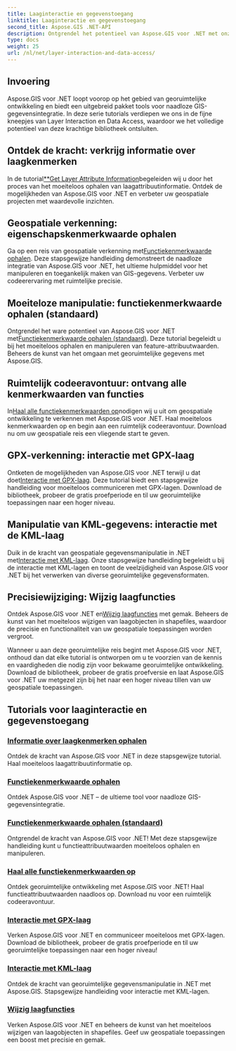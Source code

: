 ```yaml
---
title: Laaginteractie en gegevenstoegang
linktitle: Laaginteractie en gegevenstoegang
second_title: Aspose.GIS .NET-API
description: Ontgrendel het potentieel van Aspose.GIS voor .NET met onze Layer Interaction & Data Access Tutorials. Verken georuimtelijke ontwikkeling en manipuleer naadloos functies.
type: docs
weight: 25
url: /nl/net/layer-interaction-and-data-access/
---
```

## Invoering

Aspose.GIS voor .NET loopt voorop op het gebied van georuimtelijke ontwikkeling en biedt een uitgebreid pakket tools voor naadloze GIS-gegevensintegratie. In deze serie tutorials verdiepen we ons in de fijne kneepjes van Layer Interaction en Data Access, waardoor we het volledige potentieel van deze krachtige bibliotheek ontsluiten.

## Ontdek de kracht: verkrijg informatie over laagkenmerken
 In de tutorial[**Get Layer Attribute Information](./get-layer-attribute-information/)begeleiden wij u door het proces van het moeiteloos ophalen van laagattribuutinformatie. Ontdek de mogelijkheden van Aspose.GIS voor .NET en verbeter uw geospatiale projecten met waardevolle inzichten.

## Geospatiale verkenning: eigenschapskenmerkwaarde ophalen
Ga op een reis van geospatiale verkenning met[Functiekenmerkwaarde ophalen](./get-feature-attribute-value/). Deze stapsgewijze handleiding demonstreert de naadloze integratie van Aspose.GIS voor .NET, het ultieme hulpmiddel voor het manipuleren en toegankelijk maken van GIS-gegevens. Verbeter uw codeerervaring met ruimtelijke precisie.

## Moeiteloze manipulatie: functiekenmerkwaarde ophalen (standaard)
 Ontgrendel het ware potentieel van Aspose.GIS voor .NET met[Functiekenmerkwaarde ophalen (standaard)](./get-feature-attribute-value-default/). Deze tutorial begeleidt u bij het moeiteloos ophalen en manipuleren van feature-attribuutwaarden. Beheers de kunst van het omgaan met georuimtelijke gegevens met Aspose.GIS.

## Ruimtelijk codeeravontuur: ontvang alle kenmerkwaarden van functies
 In[Haal alle functiekenmerkwaarden op](./get-all-feature-attribute-values/)nodigen wij u uit om geospatiale ontwikkeling te verkennen met Aspose.GIS voor .NET. Haal moeiteloos kenmerkwaarden op en begin aan een ruimtelijk codeeravontuur. Download nu om uw geospatiale reis een vliegende start te geven.

## GPX-verkenning: interactie met GPX-laag
Ontketen de mogelijkheden van Aspose.GIS voor .NET terwijl u dat doet[Interactie met GPX-laag](./interact-with-gpx-layer/). Deze tutorial biedt een stapsgewijze handleiding voor moeiteloos communiceren met GPX-lagen. Download de bibliotheek, probeer de gratis proefperiode en til uw georuimtelijke toepassingen naar een hoger niveau.

## Manipulatie van KML-gegevens: interactie met de KML-laag
 Duik in de kracht van geospatiale gegevensmanipulatie in .NET met[Interactie met KML-laag](./interact-with-kml-layer/). Onze stapsgewijze handleiding begeleidt u bij de interactie met KML-lagen en toont de veelzijdigheid van Aspose.GIS voor .NET bij het verwerken van diverse georuimtelijke gegevensformaten.

## Precisiewijziging: Wijzig laagfuncties
 Ontdek Aspose.GIS voor .NET en[Wijzig laagfuncties](./modify-layer-features/) met gemak. Beheers de kunst van het moeiteloos wijzigen van laagobjecten in shapefiles, waardoor de precisie en functionaliteit van uw geospatiale toepassingen worden vergroot.

Wanneer u aan deze georuimtelijke reis begint met Aspose.GIS voor .NET, onthoud dan dat elke tutorial is ontworpen om u te voorzien van de kennis en vaardigheden die nodig zijn voor bekwame georuimtelijke ontwikkeling. Download de bibliotheek, probeer de gratis proefversie en laat Aspose.GIS voor .NET uw metgezel zijn bij het naar een hoger niveau tillen van uw geospatiale toepassingen.

## Tutorials voor laaginteractie en gegevenstoegang
### [Informatie over laagkenmerken ophalen](./get-layer-attribute-information/)
Ontdek de kracht van Aspose.GIS voor .NET in deze stapsgewijze tutorial. Haal moeiteloos laagattribuutinformatie op. 
### [Functiekenmerkwaarde ophalen](./get-feature-attribute-value/)
Ontdek Aspose.GIS voor .NET – de ultieme tool voor naadloze GIS-gegevensintegratie.
### [Functiekenmerkwaarde ophalen (standaard)](./get-feature-attribute-value-default/)
Ontgrendel de kracht van Aspose.GIS voor .NET! Met deze stapsgewijze handleiding kunt u functieattribuutwaarden moeiteloos ophalen en manipuleren.
### [Haal alle functiekenmerkwaarden op](./get-all-feature-attribute-values/)
Ontdek georuimtelijke ontwikkeling met Aspose.GIS voor .NET! Haal functieattribuutwaarden naadloos op. Download nu voor een ruimtelijk codeeravontuur.
### [Interactie met GPX-laag](./interact-with-gpx-layer/)
Verken Aspose.GIS voor .NET en communiceer moeiteloos met GPX-lagen. Download de bibliotheek, probeer de gratis proefperiode en til uw georuimtelijke toepassingen naar een hoger niveau!
### [Interactie met KML-laag](./interact-with-kml-layer/)
Ontdek de kracht van georuimtelijke gegevensmanipulatie in .NET met Aspose.GIS. Stapsgewijze handleiding voor interactie met KML-lagen. 
### [Wijzig laagfuncties](./modify-layer-features/)
Verken Aspose.GIS voor .NET en beheers de kunst van het moeiteloos wijzigen van laagobjecten in shapefiles. Geef uw geospatiale toepassingen een boost met precisie en gemak.